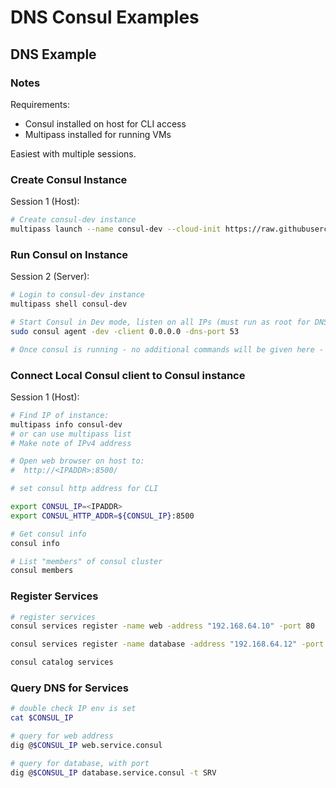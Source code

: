 # DNS Consul Examples

## DNS Example

### Notes

Requirements:

* Consul installed on host for CLI access
* Multipass installed for running VMs

Easiest with multiple sessions.

### Create Consul Instance

Session 1 (Host):

```bash
# Create consul-dev instance
multipass launch --name consul-dev --cloud-init https://raw.githubusercontent.com/jgt-contino/consul-learning/main/setup/multipass/consul-dns.yaml jammy
```

### Run Consul on Instance

Session 2 (Server):

```bash
# Login to consul-dev instance
multipass shell consul-dev

# Start Consul in Dev mode, listen on all IPs (must run as root for DNS):
sudo consul agent -dev -client 0.0.0.0 -dns-port 53

# Once consul is running - no additional commands will be given here - instead, this is for monitoring consul server messages
```

### Connect Local Consul client to Consul instance

Session 1 (Host):

```bash
# Find IP of instance:
multipass info consul-dev
# or can use multipass list
# Make note of IPv4 address

# Open web browser on host to:
#  http://<IPADDR>:8500/

# set consul http address for CLI

export CONSUL_IP=<IPADDR>
export CONSUL_HTTP_ADDR=${CONSUL_IP}:8500

# Get consul info
consul info

# List "members" of consul cluster
consul members
```

### Register Services

```bash
# register services
consul services register -name web -address "192.168.64.10" -port 80

consul services register -name database -address "192.168.64.12" -port 3600

consul catalog services
```

### Query DNS for Services

```bash
# double check IP env is set
cat $CONSUL_IP

# query for web address
dig @$CONSUL_IP web.service.consul

# query for database, with port
dig @$CONSUL_IP database.service.consul -t SRV
```
